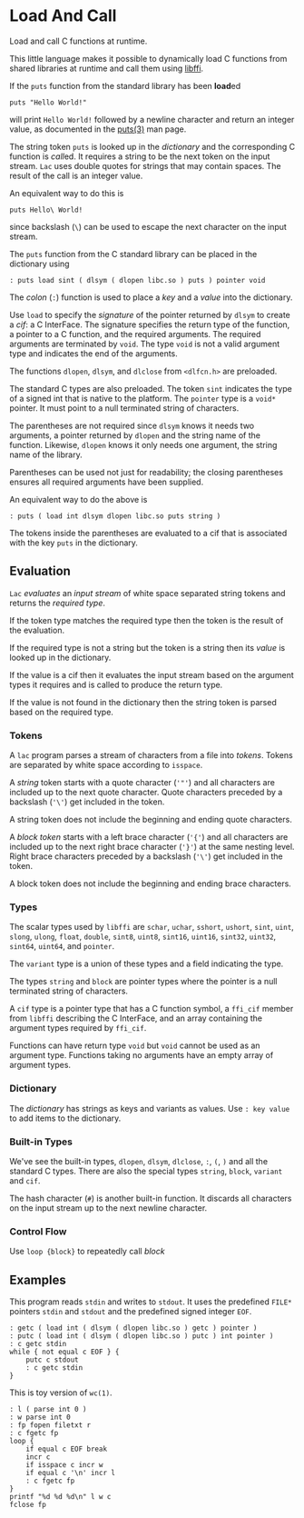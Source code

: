 # Load And Call

Load and call C functions at runtime.

This little language makes it possible to dynamically load C
functions from shared libraries at runtime and call them using
[libffi](https://github.com/libffi/libffi).

If the `puts` function from the standard library has
been **load**ed
```
puts "Hello World!"
```
will print `Hello World!` followed by a newline character
and return an integer value, as documented in
the [puts(3)](http://man7.org/linux/man-pages/man3/puts.3.html)
man page.

The string token `puts` is looked up in the _dictionary_ and the
corresponding C function is *call*ed. It requires a string to be the
next token on the input stream.  `Lac` uses double quotes for strings
that may contain spaces. The result of the call is an integer value.

An equivalent way to do this is
```
puts Hello\ World!
```
since backslash (`\`) can be used to escape the next character on the
input stream.

The `puts` function from the C standard library can be placed
in the dictionary using
```
: puts load sint ( dlsym ( dlopen libc.so ) puts ) pointer void
```
The _colon_ (`:`) function is used to place a _key_ and a _value_ into
the dictionary. 

Use `load` to specify the _signature_ of the pointer returned by
`dlsym` to create a _cif_: a C InterFace. The signature specifies
the return type of the function, a pointer to a C function, and the
required arguments. The required arguments are terminated by `void`.
The type `void` is not a valid argument type and indicates the end of
the arguments.

The functions `dlopen`, `dlsym`, and `dlclose` from `<dlfcn.h>` are
preloaded. 

The standard C types are also preloaded. The token `sint` indicates
the type of a signed int that is native to the platform. The `pointer`
type is a `void*` pointer. It must point to a null terminated string of characters.

The parentheses are not required since `dlsym` knows it needs two
arguments, a pointer returned by `dlopen` and the string name of
the function. Likewise, `dlopen` knows it only needs one argument,
the string name of the library.

Parentheses can be used not just for readability; the closing parentheses
ensures all required arguments have been supplied.

An equivalent way to do the above is
```
: puts ( load int dlsym dlopen libc.so puts string )
```
The tokens inside the parentheses are evaluated to a cif
that is associated with the key `puts` in the dictionary.

## Evaluation

`Lac` _evaluates_ an _input stream_ of white space
separated string tokens and returns the _required type_. 

If the token type matches the required type then the token is the result of
the evaluation.

If the required type is not a string but the token is a string
then its _value_ is looked up in the dictionary.

If the value is a cif then it
evaluates the input stream based on the argument types
it requires and is called to produce the return type.

If the value is not found in the dictionary then the string token is
parsed based on the required type.

### Tokens

A `lac` program parses a stream of characters from a file into _tokens_.
Tokens are separated by white space according to `isspace`.

A _string_ token starts with a quote character (`'"'`) and all characters
are included up to the next quote character. Quote characters preceded by
a backslash (`'\'`) get included in the token.

A string token does not include the beginning and ending quote characters.  

A _block token_ starts with a left brace character (`'{'`) and all
characters are included up to the next right brace character (`'}'`) at
the same nesting level.  Right brace characters preceded by a  backslash
(`'\'`) get included in the token.

A block token does not include the beginning and ending brace characters.

### Types

The scalar types used by `libffi` are `schar`, `uchar`, `sshort`, `ushort`,
`sint`, `uint`, `slong`, `ulong`, `float`, `double`, `sint8`, `uint8`,
`sint16`, `uint16`, `sint32`, `uint32`, `sint64`, `uint64`, and
`pointer`.

The `variant` type is a union of these types and a field indicating the type.

The types `string` and `block` are pointer types where the
pointer is a null terminated string of characters.

A `cif` type is a pointer type that has a C function symbol,
a `ffi_cif` member from `libffi` describing the C InterFace,
and an array containing the argument types required by `ffi_cif`.

Functions can have return type `void` but `void` cannot be used as an
argument type.  Functions taking no arguments have an empty array of
argument types.

### Dictionary

The _dictionary_ has strings as keys and variants as values.
Use `: key value` to add items to the dictionary.

### Built-in Types

We've see the built-in types, `dlopen`, `dlsym`, `dlclose`, `:`,
`(`, `)` and all the standard C types. There are also the
special types `string`, `block`, `variant` and `cif`.

The hash character (`#`) is another built-in function. It
discards all characters on the input stream up to the next
newline character.

### Control Flow

Use `loop {block}` to repeatedly call _block_

## Examples

This program reads `stdin` and writes to `stdout`.
It uses the predefined `FILE*` pointers `stdin` and `stdout`
and the predefined signed integer `EOF`.

```
: getc ( load int ( dlsym ( dlopen libc.so ) getc ) pointer )
: putc ( load int ( dlsym ( dlopen libc.so ) putc ) int pointer )
: c getc stdin
while { not equal c EOF } {
	putc c stdout
	: c getc stdin
}
```

This is toy version of `wc(1)`.

```
: l ( parse int 0 )
: w parse int 0
: fp fopen filetxt r
: c fgetc fp
loop {
	if equal c EOF break
	incr c
	if isspace c incr w
	if equal c '\n' incr l
	: c fgetc fp
}
printf "%d %d %d\n" l w c
fclose fp
```
